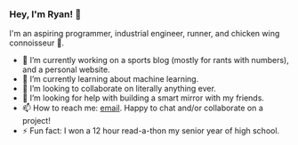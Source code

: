 ### Hey, I'm Ryan! 👋

<!--
**rcooper47/rcooper47** is a ✨ _special_ ✨ repository because its `README.md` (this file) appears on your GitHub profile.

<!-- Here are some ideas to get you started:
-->
I'm an aspiring programmer, industrial engineer, runner, and chicken wing connoisseur :poultry_leg:.
- 🔭 I’m currently working on a sports blog (mostly for rants with numbers), and a personal website.
- 🌱 I’m currently learning about machine learning.
- 👯 I’m looking to collaborate on literally anything ever.
- 🤔 I’m looking for help with building a smart mirror with my friends.
- 📫 How to reach me: [email](mailto:3rcooper8@gmail.com). Happy to chat and/or collaborate on a project!
- ⚡ Fun fact: I won a 12 hour read-a-thon my senior year of high school.

<!---
- 👩‍💻 I am interested in the intersection between technology and human health. That being said, I also care a lot about education, music, and sports!
- 📈 I love using data to tell stories, make better decisions, model complex systems, analyze behavior, and solve problems.
- 🔜 In Spring 2021, I will be co-teaching a course called Data Science for Biotech in the Tufts Experimental College.
- ⚡ Fun fact: I memorized 314 digits of pi in 6th grade... and still remember them... because I am a huge nerd. 🤓 


<!-- ![](https://komarev.com/ghpvc/?username=sejaldua&color=A4CEE5)
<!-- 💬 Ask me about ...-->
